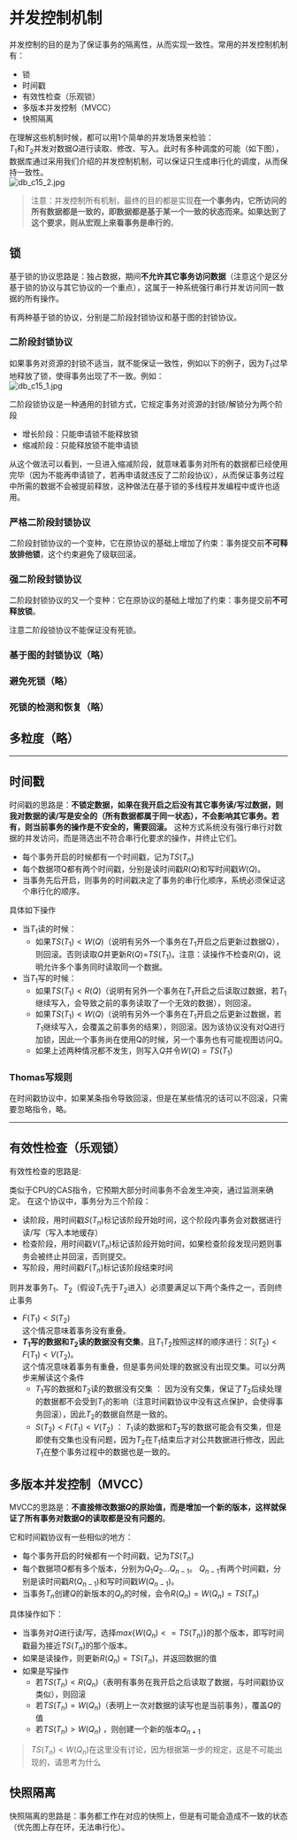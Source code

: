 # 并发控制机制
并发控制的目的是为了保证事务的隔离性，从而实现一致性。常用的并发控制机制有：
* 锁
* 时间戳
* 有效性检查（乐观锁）
* 多版本并发控制（MVCC）
* 快照隔离


在理解这些机制时候，都可以用1个简单的并发场景来检验：    
$T_1$和$T_2$并发对数据$Q$进行读取、修改、写入。此时有多种调度的可能（如下图），数据库通过采用我们介绍的并发控制机制，可以保证只生成串行化的调度，从而保持一致性。  
![db_c15_2.jpg](/imgs/db_c15_2.jpg)

> 注意：并发控制所有机制，最终的目的都是实现**在一个事务内，它所访问的所有数据都是一致的，即数据都是基于某一个一致的状态而来。如果达到了这个要求，则从宏观上来看事务是串行的**。


## 锁
基于锁的协议思路是：独占数据，期间**不允许其它事务访问数据**（注意这个是区分基于锁的协议与其它协议的一个重点），这属于一种系统强行串行并发访问同一数据的所有操作。  

有两种基于锁的协议，分别是二阶段封锁协议和基于图的封锁协议。

### 二阶段封锁协议
如果事务对资源的封锁不适当，就不能保证一致性，例如以下的例子，因为$T_1$过早地释放了锁，使得事务出现了不一致。例如：  
![db_c15_1.jpg](/imgs/db_c15_1.jpg)

二阶段锁协议是一种通用的封锁方式，它规定事务对资源的封锁/解锁分为两个阶段  

* 增长阶段：只能申请锁不能释放锁
* 缩减阶段：只能释放锁不能申请锁  

从这个做法可以看到，一旦进入缩减阶段，就意味着事务对所有的数据都已经使用完毕（因为不能再申请锁了，若再申请就违反了二阶段协议），从而保证事务过程中所需的数据不会被提前释放，这种做法在基于锁的多线程并发编程中或许也适用。

### 严格二阶段封锁协议
二阶段封锁协议的一个变种，它在原协议的基础上增加了约束：事务提交前**不可释放排他锁**，这个约束避免了级联回滚。

### 强二阶段封锁协议
二阶段封锁协议的又一个变种：它在原协议的基础上增加了约束：事务提交前**不可释放锁**。

注意二阶段锁协议不能保证没有死锁。

### 基于图的封锁协议（略）
### 避免死锁（略）
### 死锁的检测和恢复（略）
## 多粒度（略）


---

## 时间戳

时间戳的思路是：**不锁定数据，如果在我开启之后没有其它事务读/写过数据，则我对数据的读/写是安全的（所有数据都属于同一状态），不会影响其它事务。若有，则当前事务的操作是不安全的，需要回滚。**  这种方式系统没有强行串行对数据的并发访问，而是筛选出不符合串行化要求的操作，并终止它们。

* 每个事务开启的时候都有一个时间戳，记为$TS(T_n)$
* 每个数据项Q都有两个时间戳，分别是读时间戳$R(Q)$和写时间戳$W(Q)$。
* 当事务先后开启，则事务的时间戳决定了事务的串行化顺序，系统必须保证这个串行化的顺序。

具体如下操作  

* 当$T_1$读的时候：
    * 如果$TS(T_1)<W(Q)$（说明有另外一个事务在$T_1$开启之后更新过数据Q），则回滚。否则读取$Q$并更新$R(Q)$=$TS(T_1)$。注意：读操作不检查$R(Q)$，说明允许多个事务同时读取同一个数据。
* 当$T_1$写的时候：
    * 如果$TS(T_1)<R(Q)$（说明有另外一个事务在$T_1$开启之后读取过数据，若$T_1$继续写入，会导致之前的事务读取了一个无效的数据），则回滚。
    * 如果$TS(T_1)<W(Q)$（说明有另外一个事务在$T_1$开启之后更新过数据，若$T_1$继续写入，会覆盖之前事务的结果），则回滚。因为该协议没有对Q进行加锁，因此一个事务尚在使用Q的时候，另一个事务也有可能视图访问Q。
    * 如果上述两种情况都不发生，则写入$Q$并令$W(Q)$ = $TS(T_1)$




### Thomas写规则  

在时间戳协议中，如果某条指令导致回滚，但是在某些情况的话可以不回滚，只需要忽略指令，略。

---
## 有效性检查（乐观锁）

有效性检查的思路是: 

类似于CPU的CAS指令，它预期大部分时间事务不会发生冲突，通过监测来确定。
在这个协议中，事务分为三个阶段：
* 读阶段，用时间戳$S(T_n)$标记该阶段开始时间，这个阶段内事务会对数据进行读/写（写入本地缓存）
* 检查阶段，用时间戳$V(T_n)$标记该阶段开始时间，如果检查阶段发现问题则事务会被终止并回滚，否则提交。
* 写阶段，用时间戳$F(T_n)$标记该阶段结束时间

则并发事务$T_1、T_2$（假设$T_1$先于$T_2$进入）必须要满足以下两个条件之一，否则终止事务
* $F(T_1) < S(T_2)$  
    这个情况意味着事务没有重叠。
* **$T_1$写的数据和$T_2$读的数据没有交集**，且$T_1 T_2$按照这样的顺序进行：$S(T_2) < F(T_1) < V(T_2)$。   
    这个情况意味着事务有重叠，但是事务间处理的数据没有出现交集。可以分两步来解读这个条件
    * $T_1$写的数据和$T_2$读的数据没有交集 ： 因为没有交集，保证了$T_2$后续处理的数据都不会受到$T_1$的影响（注意时间戳协议中没有这点保护，会使得事务回滚），因此$T_2$的数据自然是一致的。
    * $S(T_2) < F(T_1) < V(T_2)$ ： $T_1$读的数据和$T_2$写的数据可能会有交集，但是即使有交集也没有问题，因为$T_2$在$T_1$结束后才对公共数据进行修改，因此$T_1$在整个事务过程中的数据也是一致的。
  
## 多版本并发控制（MVCC）
MVCC的思路是：**不直接修改数据$Q$的原始值，而是增加一个新的版本，这样就保证了所有事务对数据$Q$的读取都是没有问题的**。  

它和时间戳协议有一些相似的地方：

* 每个事务开启的时候都有一个时间戳，记为$TS(T_n)$
* 每个数据项$Q$都有多个版本，分别为$Q_1 Q_2 ... Q_{n-1}$。 $Q_{n-1}$有两个时间戳，分别是读时间戳$R(Q_{n-1})$和写时间戳$W(Q_{n-1})$。
* 当事务$T_n$创建$Q$的新版本的$Q_n$的时候，会令$R(Q_n)=W(Q_n) = TS(T_n)$

具体操作如下：
* 当事务对$Q$进行读/写，选择$max\{W(Q_n)<=TS(T_n)\}$的那个版本，即写时间戳最为接近$TS(T_n)$的那个版本。
* 如果是读操作，则更新$R(Q_n) = TS(T_n)$，并返回数据的值
* 如果是写操作
    * 若$TS(T_n) < R(Q_n)$（表明有事务在我开启之后读取了数据，与时间戳协议类似），则回滚
    * 若$TS(T_n) = W(Q_n)$（表明上一次对数据的读写也是当前事务），覆盖$Q$的值
    * 若$TS(T_n) > W(Q_n)$ ，则创建一个新的版本$Q_{n+1}$
>$TS(T_n) < W(Q_n)$在这里没有讨论，因为根据第一步的规定，这是不可能出现的，请思考为什么

## 快照隔离
快照隔离的思路是：事务都工作在对应的快照上，但是有可能会造成不一致的状态（优先图上存在环，无法串行化）。  